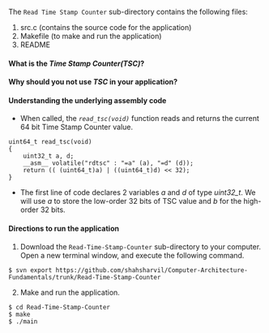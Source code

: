 The ```Read Time Stamp Counter``` sub-directory contains the following files: 

  1. src.c     (contains the source code for the application)
  2. Makefile  (to make and run the application)
  3. README

#### What is the *Time Stamp Counter(TSC)*?





#### Why should you not use *TSC* in your application?


#### Understanding the underlying assembly code
- When called, the *```read_tsc(void)```* function reads and returns the current 64 bit Time Stamp Counter value.
```
uint64_t read_tsc(void)
{
	uint32_t a, d;
	__asm__ volatile("rdtsc" : "=a" (a), "=d" (d));
	return (( (uint64_t)a) | ((uint64_t)d) << 32);
}
```

- The first line of code declares 2 variables *a* and *d* of type *uint32_t*. We will use *a* to store the low-order 32 bits of TSC value and *b* for the high-order 32 bits. 
#### Directions to run the application
 1. Download the ```Read-Time-Stamp-Counter``` sub-directory to your computer. Open a new terminal window, and execute the following command.
```
$ svn export https://github.com/shahsharvil/Computer-Architecture-Fundamentals/trunk/Read-Time-Stamp-Counter
```  
2. Make and run the application.
```
$ cd Read-Time-Stamp-Counter
$ make
$ ./main
```
